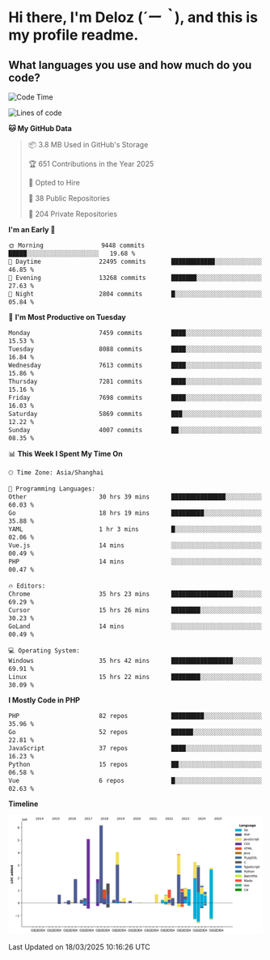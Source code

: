 # **Hi there, I'm Deloz (*´ー｀*), and this is my profile readme.**

## **What languages you use and how much do you code?**

<!--START_SECTION:waka-->
![Code Time](http://img.shields.io/badge/Code%20Time-5%2C928%20hrs%2054%20mins-blue)

![Lines of code](https://img.shields.io/badge/From%20Hello%20World%20I%27ve%20Written-46.0%20million%20lines%20of%20code-blue)

**🐱 My GitHub Data** 

> 📦 3.8 MB Used in GitHub's Storage 
 > 
> 🏆 651 Contributions in the Year 2025
 > 
> 💼 Opted to Hire
 > 
> 📜 38 Public Repositories 
 > 
> 🔑 204 Private Repositories 
 > 
**I'm an Early 🐤** 

```text
🌞 Morning                9448 commits        █████░░░░░░░░░░░░░░░░░░░░   19.68 % 
🌆 Daytime                22495 commits       ████████████░░░░░░░░░░░░░   46.85 % 
🌃 Evening                13268 commits       ███████░░░░░░░░░░░░░░░░░░   27.63 % 
🌙 Night                  2804 commits        █░░░░░░░░░░░░░░░░░░░░░░░░   05.84 % 
```
📅 **I'm Most Productive on Tuesday** 

```text
Monday                   7459 commits        ████░░░░░░░░░░░░░░░░░░░░░   15.53 % 
Tuesday                  8088 commits        ████░░░░░░░░░░░░░░░░░░░░░   16.84 % 
Wednesday                7613 commits        ████░░░░░░░░░░░░░░░░░░░░░   15.86 % 
Thursday                 7281 commits        ████░░░░░░░░░░░░░░░░░░░░░   15.16 % 
Friday                   7698 commits        ████░░░░░░░░░░░░░░░░░░░░░   16.03 % 
Saturday                 5869 commits        ███░░░░░░░░░░░░░░░░░░░░░░   12.22 % 
Sunday                   4007 commits        ██░░░░░░░░░░░░░░░░░░░░░░░   08.35 % 
```


📊 **This Week I Spent My Time On** 

```text
🕑︎ Time Zone: Asia/Shanghai

💬 Programming Languages: 
Other                    30 hrs 39 mins      ███████████████░░░░░░░░░░   60.03 % 
Go                       18 hrs 19 mins      █████████░░░░░░░░░░░░░░░░   35.88 % 
YAML                     1 hr 3 mins         █░░░░░░░░░░░░░░░░░░░░░░░░   02.06 % 
Vue.js                   14 mins             ░░░░░░░░░░░░░░░░░░░░░░░░░   00.49 % 
PHP                      14 mins             ░░░░░░░░░░░░░░░░░░░░░░░░░   00.47 % 

🔥 Editors: 
Chrome                   35 hrs 23 mins      █████████████████░░░░░░░░   69.29 % 
Cursor                   15 hrs 26 mins      ████████░░░░░░░░░░░░░░░░░   30.23 % 
GoLand                   14 mins             ░░░░░░░░░░░░░░░░░░░░░░░░░   00.49 % 

💻 Operating System: 
Windows                  35 hrs 42 mins      █████████████████░░░░░░░░   69.91 % 
Linux                    15 hrs 22 mins      ████████░░░░░░░░░░░░░░░░░   30.09 % 
```

**I Mostly Code in PHP** 

```text
PHP                      82 repos            █████████░░░░░░░░░░░░░░░░   35.96 % 
Go                       52 repos            ██████░░░░░░░░░░░░░░░░░░░   22.81 % 
JavaScript               37 repos            ████░░░░░░░░░░░░░░░░░░░░░   16.23 % 
Python                   15 repos            ██░░░░░░░░░░░░░░░░░░░░░░░   06.58 % 
Vue                      6 repos             █░░░░░░░░░░░░░░░░░░░░░░░░   02.63 % 
```



**Timeline**

![Lines of Code chart](https://raw.githubusercontent.com/deloz/deloz/main/assets/bar_graph.png)


 Last Updated on 18/03/2025 10:16:26 UTC
<!--END_SECTION:waka-->
